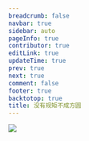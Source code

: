 ```yaml
---
breadcrumb: false
navbar: true
sidebar: auto
pageInfo: true
contributor: true
editLink: true
updateTime: true
prev: true
next: true
comment: false
footer: true
backtotop: true
title: 没有规矩不成方圆
---
```


![](https://img.springlearn.cn/blog/learn_1598165820000.png)
